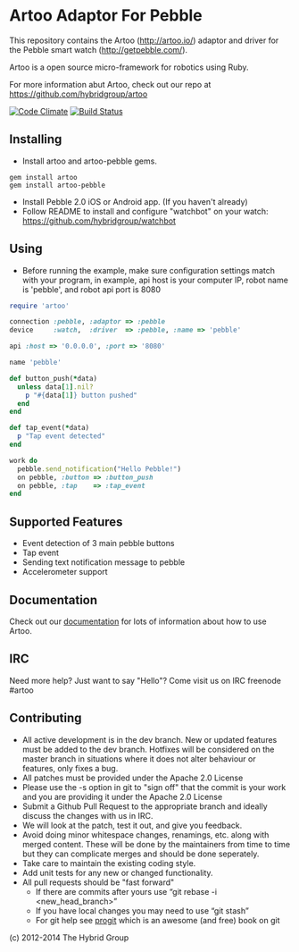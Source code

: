 # Artoo Adaptor For Pebble

This repository contains the Artoo (http://artoo.io/) adaptor and driver for the Pebble smart watch (http://getpebble.com/).

Artoo is a open source micro-framework for robotics using Ruby.

For more information abut Artoo, check out our repo at https://github.com/hybridgroup/artoo

[![Code Climate](https://codeclimate.com/github/hybridgroup/artoo-pebble.png)](https://codeclimate.com/github/hybridgroup/artoo-pebble) [![Build Status](https://travis-ci.org/hybridgroup/artoo-pebble.png?branch=master)](https://travis-ci.org/hybridgroup/artoo-pebble)

## Installing

* Install artoo and artoo-pebble gems.
```
gem install artoo
gem install artoo-pebble
```

* Install Pebble 2.0 iOS or Android app. (If you haven't already)
* Follow README to install and configure "watchbot" on your watch: https://github.com/hybridgroup/watchbot

## Using

* Before running the example, make sure configuration settings match with your program,
in example, api host is your computer IP, robot name is 'pebble', and robot api port is 8080

```ruby
require 'artoo'

connection :pebble, :adaptor => :pebble
device     :watch,  :driver  => :pebble, :name => 'pebble'

api :host => '0.0.0.0', :port => '8080'

name 'pebble'

def button_push(*data)
  unless data[1].nil?
    p "#{data[1]} button pushed"
  end
end

def tap_event(*data)
  p "Tap event detected"
end

work do
  pebble.send_notification("Hello Pebble!")
  on pebble, :button => :button_push
  on pebble, :tap    => :tap_event
end
```

## Supported Features

* Event detection of 3 main pebble buttons
* Tap event
* Sending text notification message to pebble
* Accelerometer support

## Documentation

Check out our [documentation](http://artoo.io/documentation/) for lots of information about how to use Artoo.

## IRC

Need more help? Just want to say "Hello"? Come visit us on IRC freenode #artoo

## Contributing

* All active development is in the dev branch. New or updated features must be added to the dev branch. Hotfixes will be considered on the master branch in situations where it does not alter behaviour or features, only fixes a bug.
* All patches must be provided under the Apache 2.0 License
* Please use the -s option in git to "sign off" that the commit is your work and you are providing it under the Apache 2.0 License
* Submit a Github Pull Request to the appropriate branch and ideally discuss the changes with us in IRC.
* We will look at the patch, test it out, and give you feedback.
* Avoid doing minor whitespace changes, renamings, etc. along with merged content. These will be done by the maintainers from time to time but they can complicate merges and should be done seperately.
* Take care to maintain the existing coding style.
* Add unit tests for any new or changed functionality.
* All pull requests should be "fast forward"
  * If there are commits after yours use “git rebase -i <new_head_branch>”
  * If you have local changes you may need to use “git stash”
  * For git help see [progit](http://git-scm.com/book) which is an awesome (and free) book on git


(c) 2012-2014 The Hybrid Group
